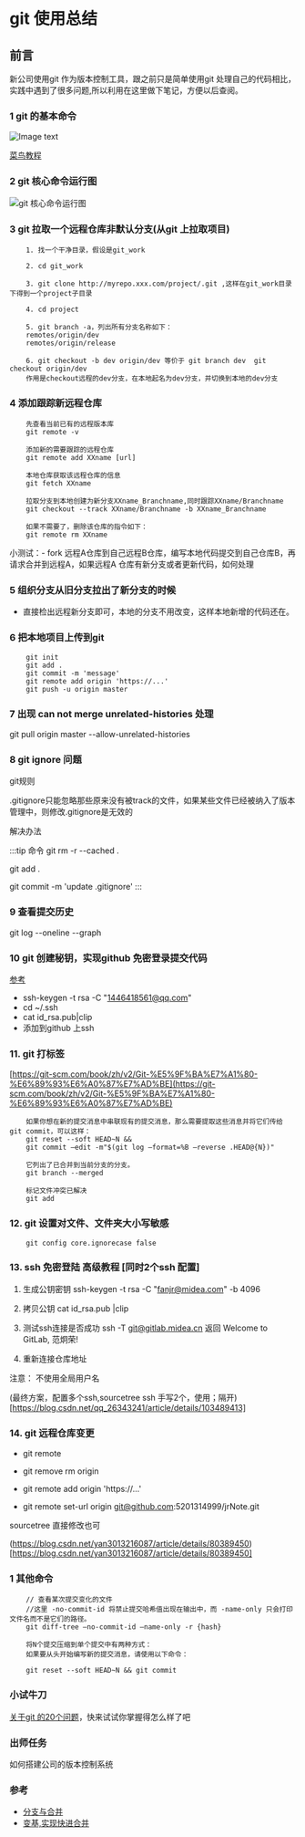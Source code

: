 # git 使用总结

## 前言

新公司使用git 作为版本控制工具，跟之前只是简单使用git 处理自己的代码相比，实践中遇到了很多问题,所以利用在这里做下笔记，方便以后查阅。

### 1 git 的基本命令

![Image text](/jrNoteWebsite/main/git/gitCommand.png)

 [菜鸟教程](http://www.runoob.com/git/git-basic-operations.html)

### 2 git 核心命令运行图
![git 核心命令运行图](/jrNoteWebsite/main/git/git.png)

### 3 git 拉取一个远程仓库非默认分支(从git 上拉取项目)
```
    1. 找一个干净目录，假设是git_work

    2. cd git_work

    3. git clone http://myrepo.xxx.com/project/.git ,这样在git_work目录下得到一个project子目录

    4. cd project

    5. git branch -a，列出所有分支名称如下：
    remotes/origin/dev
    remotes/origin/release

    6. git checkout -b dev origin/dev 等价于 git branch dev  git checkout origin/dev
    作用是checkout远程的dev分支，在本地起名为dev分支，并切换到本地的dev分支
```
### 4 添加跟踪新远程仓库

```
    先查看当前已有的远程版本库
    git remote -v

    添加新的需要跟踪的远程仓库
    git remote add XXname [url]
    
    本地仓库获取该远程仓库的信息
    git fetch XXname

    拉取分支到本地创建为新分支XXname_Branchname,同时跟踪XXname/Branchname
    git checkout --track XXname/Branchname -b XXname_Branchname

    如果不需要了，删除该仓库的指令如下：
    git remote rm XXname

```
小测试：- fork 远程A仓库到自己远程B仓库，编写本地代码提交到自己仓库B，再请求合并到远程A，如果远程A 仓库有新分支或者更新代码，如何处理
### 5 组织分支从旧分支拉出了新分支的时候

- 直接检出远程新分支即可，本地的分支不用改变，这样本地新增的代码还在。


### 6 把本地项目上传到git

```
    git init 
    git add . 
    git commit -m 'message'
    git remote add origin 'https://...'
    git push -u origin master
```

### 7 出现 can not merge unrelated-histories 处理

 git pull origin master --allow-unrelated-histories

 
### 8 git ignore 问题

git规则

.gitignore只能忽略那些原来没有被track的文件，如果某些文件已经被纳入了版本管理中，则修改.gitignore是无效的

解决办法

:::tip  命令
git rm -r --cached .

git add .

git commit -m 'update .gitignore'
:::

### 9 查看提交历史

git log --oneline --graph

### 10 git 创建秘钥，实现github 免密登录提交代码
[参考](https://blog.csdn.net/zfs1994/article/details/52682129)

* ssh-keygen -t rsa -C "1446418561@qq.com"
* cd ~/.ssh
* cat id_rsa.pub|clip
* 添加到github 上ssh 


### 11. git 打标签


[https://git-scm.com/book/zh/v2/Git-%E5%9F%BA%E7%A1%80-%E6%89%93%E6%A0%87%E7%AD%BE](https://git-scm.com/book/zh/v2/Git-%E5%9F%BA%E7%A1%80-%E6%89%93%E6%A0%87%E7%AD%BE)

```
    如果你想在新的提交消息中串联现有的提交消息，那么需要提取这些消息并将它们传给 git commit，可以这样：
    git reset --soft HEAD~N &&
    git commit –edit -m"$(git log –format=%B –reverse .HEAD@{N})"

    它列出了已合并到当前分支的分支。
    git branch --merged 

    标记文件冲突已解决
    git add 
```

### 12. git 设置对文件、文件夹大小写敏感

```
    git config core.ignorecase false

```

### 13. ssh 免密登陆 高级教程 [同时2个ssh 配置]

1. 生成公钥密钥 ssh-keygen -t rsa -C "fanjr@midea.com" -b 4096

2. 拷贝公钥 cat id_rsa.pub |clip

3. 测试ssh连接是否成功  ssh -T git@gitlab.midea.cn 返回 Welcome to GitLab, 范炯荣!

4. 重新连接仓库地址

注意： 不使用全局用户名

(最终方案，配置多个ssh,sourcetree ssh 手写2个，使用；隔开)[https://blog.csdn.net/qq_26343241/article/details/103489413]

### 14. git 远程仓库变更

* git remote
* git remove rm origin
* git remote add origin 'https://...'

* git remote set-url origin git@github.com:5201314999/jrNote.git

sourcetree 直接修改也可

(https://blog.csdn.net/yan3013216087/article/details/80389450)[https://blog.csdn.net/yan3013216087/article/details/80389450]

### 1 其他命令

```
    // 查看某次提交变化的文件
    //这里 -no-commit-id 将禁止提交哈希值出现在输出中，而 -name-only 只会打印文件名而不是它们的路径。
    git diff-tree –no-commit-id –name-only -r {hash}

    将N个提交压缩到单个提交中有两种方式：
    如果要从头开始编写新的提交消息，请使用以下命令：

    git reset --soft HEAD~N && git commit
```

### 小试牛刀

[关于git 的20个问题](https://segmentfault.com/a/1190000019315509?utm_source=tag-newest)，快来试试你掌握得怎么样了吧

### 出师任务

如何搭建公司的版本控制系统

### 参考

- [分支与合并](https://git-scm.com/book/zh/v2/Git-%E5%88%86%E6%94%AF-%E5%88%86%E6%94%AF%E7%9A%84%E6%96%B0%E5%BB%BA%E4%B8%8E%E5%90%88%E5%B9%B6#r_basic_merging)
- [变基,实现快进合并](https://git-scm.com/book/zh/v2/Git-%E5%88%86%E6%94%AF-%E5%8F%98%E5%9F%BA)
